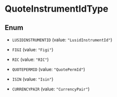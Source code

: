

# QuoteInstrumentIdType

## Enum


* `LUSIDINSTRUMENTID` (value: `"LusidInstrumentId"`)

* `FIGI` (value: `"Figi"`)

* `RIC` (value: `"RIC"`)

* `QUOTEPERMID` (value: `"QuotePermId"`)

* `ISIN` (value: `"Isin"`)

* `CURRENCYPAIR` (value: `"CurrencyPair"`)



